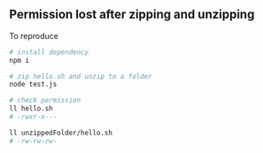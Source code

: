 ## Permission lost after zipping and unzipping

To reproduce

```bash
# install dependency
npm i

# zip hello.sh and unzip to a folder
node test.js

# check permission
ll hello.sh
# -rwxr-x---

ll unzippedFolder/hello.sh 
# -rw-rw-rw-
```